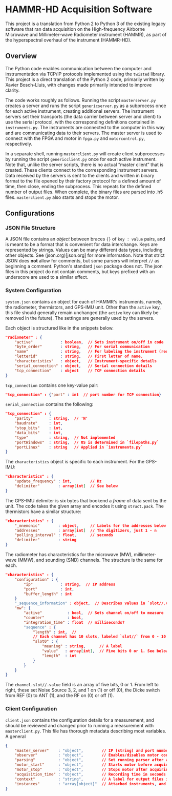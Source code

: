 # HAMMR-HD Acquisition Software
This project is a translation from Python 2 to Python 3 of the existing legacy software that ran data acquisition on the High-frequency Airborne Microwave and Millimeter-wave Radiometer instrument (HAMMR), as part of the hyperspectral overhaul of the instrument (HAMMR-HD).


## Overview
The Python code enables communication between the computer and instrumentation via TCP/IP protocols implemented using the `twisted` library. This project is a direct translation of the Python 2 code, primarily written by Xavier Bosch-Lluis, with changes made primarily intended to improve clarity.

The code works roughly as follows. Running the script `masterserver.py` creates a server and runs the script `genericserver.py` as a subprocess once for each active instrument, creating additional servers. The instrument servers set their transports (the data carrier between server and client) to use the serial protocol, with the corresponding definitions contained in `instruments.py`. The instruments are connected to the computer in this way and are communicating data to their servers. The master server is used to connect with the FPGA and motor in `fpga.py` and `motorcontrol.py`, respectively.

In a separate shell, running `masterclient.py` will create client subprocesses by running the script `genericclient.py` once for each active instrument. Note that, unlike the server scripts, there is no actual “master client” that is created. These clients connect to the corresponding instrument servers. Data received by the servers is sent to the clients and written in binary format to the file opened by their factory protocol for a defined amount of time, then close, ending the subprocess. This repeats for the defined number of output files. When complete, the binary files are parsed into .h5 files. `masterclient.py` also starts and stops the motor.


## Configurations
### JSON File Structure
A JSON file contains an *object* between braces `{}` of `key : value` pairs, and is meant to be a format that is convenient for data interchange. Keys are represented by strings. Values can be many different data types, including other objects. See (json.org)[json.org] for more information. Note that strict JSON does **not** allow for comments, but some parsers will interpret `//` as beginning a comment. Python's standard `json` package does not. The json files in this project do not contain comments, but keys prefixed with an underscore are used to a similar effect.

### System Configuration
`system.json` contains an object for each of HAMMR's instruments, namely, the radiometer, thermistors, and GPS-IMU unit. Other than the `active` key, this file should generally remain unchanged (the `active` key can likely be removed in the future). The settings are generally used by the servers.

Each object is structured like in the snippets below.

```json
"radiometer" : {
    "active"            : boolean,  // Sets instrument on/off in code
    "byte_order"        : string,   // For serial communication
    "name"              : string,   // For labeling the instrument (redundant with key)
    "letterid"          : string,   // First letter of name.
    "characteristics"   : object,   // Instrument-specific details
    "serial_connection" : object,   // Serial connection details
    "tcp_connection"    : object    // TCP connection details
}
```

`tcp_connection` contains one key-value pair:
```json
"tcp_connection" : {"port" : int  // port number for TCP connection}
```

`serial_connection` contains the following:
```json
"tcp_connection" : {
    "parity"       : string,  // 'N'
    "baudrate"     : int,
    "stop_bits"    : int,
    "data_bits"    : int,
    "type"         : string,  // Not implemented
    "portWindows"  : string,  // OS is determined in `filepaths.py` 
    "portLinux"    : string   // Applied in `instruments.py`
}
```

The `characteristics` object is specific to each instrument. For the GPS-IMU:
```json
"characteristics" : {
    "update_frequency" : int,        // Hz
    "delimiter"        : array[int]  // See below
}
```
The GPS-IMU delimiter is six bytes that bookend a *frame* of data sent by the unit. The code takes the given array and encodes it using `struct.pack`. The thermistors have a similar structure:
```json
"characteristics" : {
    "_mnemonic"        : object,     // Labels for the addresses below
    "addresses"        : array[int]  // The digitizers, just 1 - n
    "polling_interval" : float,      // seconds
    "delimiter"        : string
}
```
The radiometer has characteristics for the microwave (MW), millimeter-wave (MMW), and sounding (SND) channels. The structure is the same for each.
```json
"characteristics" : {
    "configuration" : {
        "ip"            : string,  // IP address
        "port"          : int,
        "buffer_length" : int
    }
    "_sequence_information" : object,  // Describes values in `slot//.value` below
    "mw": {
        "active"           : bool,  // Sets channel on/off to measure
        "counter"          : bool,
        "integration_time" : float  // milliseconds?
        "sequence" : {
            "length" : int,  //
            // Each channel has 10 slots, labeled `slot//` from 0 - 10.
            "slot0" : {
                "meaning" : string,      // A label
                "value"   : array[int],  // Five bits 0 or 1. See below.
                "length"  : int
            }
        }
    }
}
```
The `channel.slot//.value` field is an array of five bits, 0 or 1. From left to right, these set Noise Source 3, 2, and 1 on (1) or off (0), the Dicke switch from REF (0) to ANT (1), and the RF on (0) or off (1). 

### Client Configuration
`client.json` contains the configuration details for a measurement, and should be reviewed and changed prior to running a measurement with `masterclient.py`. This file has thorough metadata describing most variables. A general 
```json
{
    "master_server"    : "object",        // IP (string) and port number (int)
    "observer"         : "object",        // Enables/disables motor control
    "parsing"          : "object",        // Set running parser after acquisition, and settings for the parser
    "motor_start"      : "object",        // Starts motor before acquiring
    "motor_stop"       : "object",        // Stops motor after acquiring
    "acquisition_time" : "object",        // Recording time in seconds for each file, and the number of total files
    "context"          : "string",        // A label for output files in addition to a timestamp
    "instances"        : "array[object]"  // Attached instruments, and some info for them.
}
```